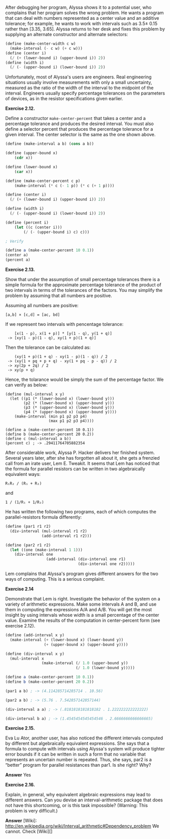 After debugging her program, Alyssa shows it to a potential user, who complains that her program solves the wrong problem. He wants a program that can deal with numbers represented as a center value and an additive tolerance; for example, he wants to work with intervals such as 3.5± 0.15 rather than [3.35, 3.65]. Alyssa returns to her desk and fixes this problem by supplying an alternate constructor and alternate selectors:

```scheme
(define (make-center-width c w)
  (make-interval (- c w) (+ c w)))
(define (center i)
  (/ (+ (lower-bound i) (upper-bound i)) 2))
(define (width i)
  (/ (- (upper-bound i) (lower-bound i)) 2))
```

Unfortunately, most of Alyssa's users are engineers. Real engineering situations usually involve measurements with only a small uncertainty, measured as the ratio of the width of the interval to the midpoint of the interval. Engineers usually specify percentage tolerances on the parameters of devices, as in the resistor specifications given earlier.


**Exercise 2.12.**

Define a constructor `make-center-percent` that takes a center and a percentage tolerance and produces the desired interval. You must also define a selector percent that produces the percentage tolerance for a given interval. The center selector is the same as the one shown above.

```scheme
(define (make-interval a b) (cons a b))

(define (upper-bound x)
    (cdr x))

(define (lower-bound x)
    (car x))

(define (make-center-percent c p)
    (make-interval (* c (- 1 p)) (* c (+ 1 p))))

(define (center i)
  (/ (+ (lower-bound i) (upper-bound i)) 2))

(define (width i)
  (/ (- (upper-bound i) (lower-bound i)) 2))

(define (percent i)
    (let ((c (center i)))
        (/ (- (upper-bound i) c) c)))

; Verify

(define a (make-center-percent 10 0.1))
(center a)
(percent a)
```

**Exercise 2.13.**

Show that under the assumption of small percentage tolerances there is a simple formula for the approximate percentage tolerance of the product of two intervals in terms of the tolerances of the factors. You may simplify the problem by assuming that all numbers are positive.

Assuming all numbers are positive:

`[a,b] × [c,d] = [ac, bd]`

If we represent two intervals with pencentage tolerance:

```
    [x(1 - p), x(1 + p)] * [y(1 - q), y(1 + q)]
 -> [xy(1 - p)(1 - q), xy(1 + p)(1 + q)]
```

Then the tolerance can be calculated as:

```
    (xy(1 + p)(1 + q) - xy(1 - p)(1 - q)) / 2
 -> (xy(1 + pq + p + q) - xy(1 + pq - p - q)) / 2
 -> xy(2p + 2q) / 2
 -> xy(p + q)
```

Hence, the tolarance would be simply the sum of the percentage factor.  We can verify as below:

```
(define (mul-interval x y)
  (let ((p1 (* (lower-bound x) (lower-bound y)))
        (p2 (* (lower-bound x) (upper-bound y)))
        (p3 (* (upper-bound x) (lower-bound y)))
        (p4 (* (upper-bound x) (upper-bound y))))
    (make-interval (min p1 p2 p3 p4)
                   (max p1 p2 p3 p4))))

(define a (make-center-percent 10 0.1))
(define b (make-center-percent 20 0.2))
(define c (mul-interval a b))
(percent c) ; -> .29411764705882354
```

After considerable work, Alyssa P. Hacker delivers her finished system. Several years later, after she has forgotten all about it, she gets a frenzied call from an irate user, Lem E. Tweakit. It seems that Lem has noticed that the formula for parallel resistors can be written in two algebraically equivalent ways:

`R₁R₂ / (R₁ + R₂)`

and

`1 / (1/R₁ + 1/R₂)`

He has written the following two programs, each of which computes the parallel-resistors formula differently:

```scheme
(define (par1 r1 r2)
  (div-interval (mul-interval r1 r2)
                (add-interval r1 r2)))

(define (par2 r1 r2)
  (let ((one (make-interval 1 1))) 
    (div-interval one
                  (add-interval (div-interval one r1)
                                (div-interval one r2)))))
```

Lem complains that Alyssa's program gives different answers for the two ways of computing. This is a serious complaint.

**Exercise 2.14**

Demonstrate that Lem is right. Investigate the behavior of the system on a variety of arithmetic expressions. Make some intervals A and B, and use them in computing the expressions A/A and A/B. You will get the most insight by using intervals whose width is a small percentage of the center value. Examine the results of the computation in center-percent form (see exercise 2.12).

```scheme
(define (add-interval x y)
  (make-interval (+ (lower-bound x) (lower-bound y))
                 (+ (upper-bound x) (upper-bound y))))

(define (div-interval x y)
  (mul-interval x 
                (make-interval (/ 1.0 (upper-bound y))
                               (/ 1.0 (lower-bound y)))))

(define a (make-center-percent 10 0.1))
(define b (make-center-percent 20 0.2))

(par1 a b) ; -> (4.114285714285714 . 10.56)

(par2 a b) ; -> (5.76 . 7.542857142857144)

(div-interval a a) ; -> (.8181818181818182 . 1.222222222222222)

(div-interval b a) ; -> (1.4545454545454546 . 2.6666666666666665)
```

**Exercise 2.15.**

Eva Lu Ator, another user, has also noticed the different intervals computed by different but algebraically equivalent expressions. She says that a formula to compute with intervals using Alyssa's system will produce tighter error bounds if it can be written in such a form that no variable that represents an uncertain number is repeated. Thus, she says, par2 is a “better” program for parallel resistances than par1. Is she right? Why?


**Answer**
Yes


**Exercise 2.16.**

Explain, in general, why equivalent algebraic expressions may lead to different answers. Can you devise an interval-arithmetic package that does not have this shortcoming, or is this task impossible? (Warning: This problem is very difficult.)

**Answer**
[Wiki]: http://en.wikipedia.org/wiki/Interval_arithmetic#Dependency_problem
We cannot.  Check [Wiki][]
